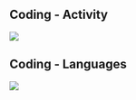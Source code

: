 ## Coding - Activity

<a href="https://wakatime.com"><img src="https://wakatime.com/share/@5a87c22c-cf57-40f8-8602-63405fc56865/8ef9fe34-b9ed-4d43-b17a-2155e703f4bf.png" /></a>

## Coding - Languages

<a href="https://wakatime.com"><img src="https://wakatime.com/share/@5a87c22c-cf57-40f8-8602-63405fc56865/58e8f77c-d1d6-4068-be7e-ec1b2ab66055.png" /></a>